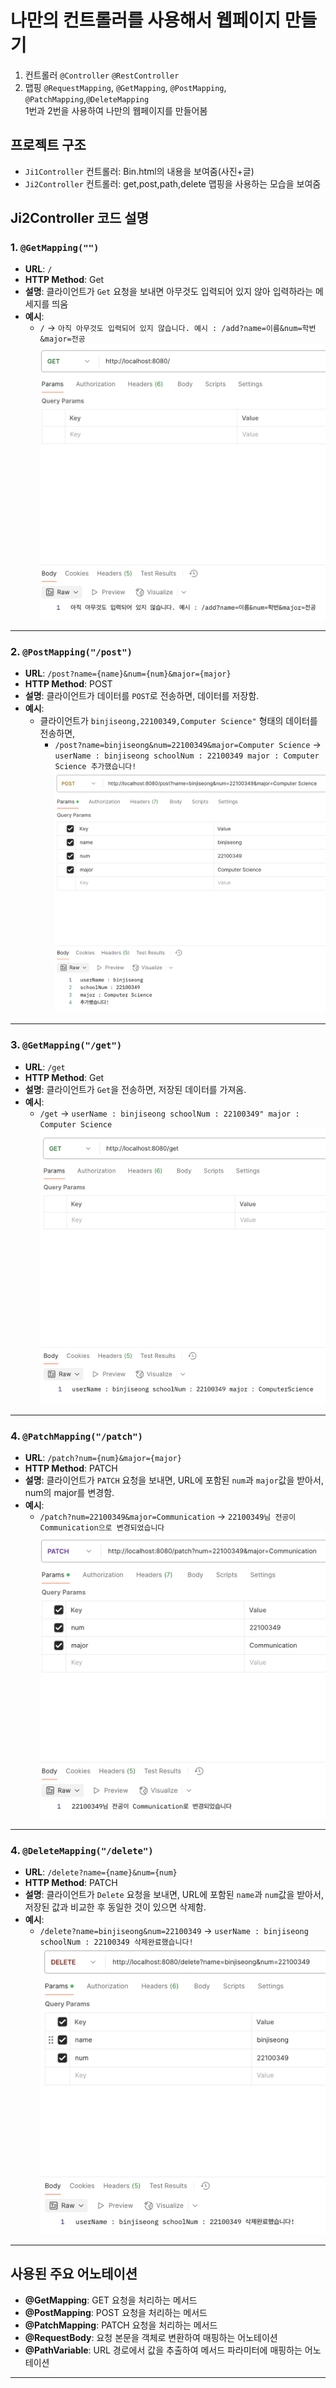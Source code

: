 # 나만의 컨트롤러를 사용해서 웹페이지 만들기
 
1. 컨트롤러 `@Controller` `@RestController`
2. 맵핑 `@RequestMapping`, `@GetMapping`, `@PostMapping`, `@PatchMapping`,`@DeleteMapping`
</br>1번과 2번을 사용하여 나만의 웹페이지를 만들어봄

## 프로젝트 구조

- `Ji1Controller` 컨트롤러: Bin.html의 내용을 보여줌(사진+글)
- `Ji2Controller` 컨트롤러: get,post,path,delete 맵핑을 사용하는 모습을 보여줌

## Ji2Controller 코드 설명

### 1. **`@GetMapping("")`**

- **URL**: `/`
- **HTTP Method**: Get
- **설명**: 클라이언트가 `Get` 요청을 보내면 아무것도 입력되어 있지 않아 입력하라는 메세지를 띄움
- **예시**:
    - `/` → `아직 아무것도 입력되어 있지 않습니다. 예시 : /add?name=이름&num=학번&major=전공`
![1.png](README_IMAGE/1.png)
---

### 2. **`@PostMapping("/post")`**

- **URL**: `/post?name={name}&num={num}&major={major}`
- **HTTP Method**: POST
- **설명**: 클라이언트가 데이터를 `POST`로 전송하면, 데이터를 저장함.
- **예시**:
    - 클라이언트가 `binjiseong,22100349,Computer Science"` 형태의 데이터를 전송하면,
        - `/post?name=binjiseong&num=22100349&major=Computer Science` → `userName : binjiseong schoolNum : 22100349 major : Computer Science 추가했습니다!`
![2.png](README_IMAGE/2.png)
---

### 3. **`@GetMapping("/get")`**

- **URL**: `/get`
- **HTTP Method**: Get
- **설명**: 클라이언트가 `Get`을 전송하면, 저장된 데이터를 가져옴.
- **예시**:
    - `/get` → `userName : binjiseong schoolNum : 22100349" major : Computer Science`
![3.png](README_IMAGE/3.png)
---

### 4. **`@PatchMapping("/patch")`**

- **URL**: `/patch?num={num}&major={major}`
- **HTTP Method**: PATCH
- **설명**: 클라이언트가 `PATCH` 요청을 보내면, URL에 포함된 `num`과 `major`값을 받아서, num의 major를 변경함.
- **예시**:
    - `/patch?num=22100349&major=Communication` → `22100349님 전공이 Communication으로 변경되었습니다`
![4.png](README_IMAGE/4.png)
---
### 4. **`@DeleteMapping("/delete")`**

- **URL**: `/delete?name={name}&num={num}`
- **HTTP Method**: PATCH
- **설명**: 클라이언트가 `Delete` 요청을 보내면, URL에 포함된 `name`과 `num`값을 받아서, 저장된 값과 비교한 후 동일한 것이 있으면 삭제함.
- **예시**:
    - `/delete?name=binjiseong&num=22100349` → `userName : binjiseong schoolNum : 22100349 삭제완료했습니다!`
![5.png](README_IMAGE/5.png)
---

## 사용된 주요 어노테이션

- **@GetMapping**: GET 요청을 처리하는 메서드
- **@PostMapping**: POST 요청을 처리하는 메서드
- **@PatchMapping**: PATCH 요청을 처리하는 메서드
- **@RequestBody**: 요청 본문을 객체로 변환하여 매핑하는 어노테이션
- **@PathVariable**: URL 경로에서 값을 추출하여 메서드 파라미터에 매핑하는 어노테이션
****
